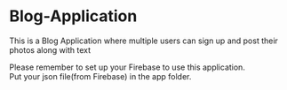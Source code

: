 # Blog-Application
This is a Blog Application where multiple users can sign up and post their photos along with text

Please remember to set up your Firebase to use this application. <br/>
Put your json file(from Firebase) in the app folder.
